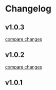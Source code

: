 # Changelog


## v1.0.3

[compare changes](https://github.com/thormeier/nuxt-mjml/compare/v1.0.2...v1.0.3)

## v1.0.2

[compare changes](https://github.com/thormeier/nuxt-mjml/compare/v1.0.1...v1.0.2)

## v1.0.1

